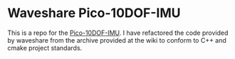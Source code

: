# Waveshare Pico-10DOF-IMU

This is a repo for the [Pico-10DOF-IMU](https://www.waveshare.com/wiki/Pico-10DOF-IMU). I have refactored the code provided by waveshare from the archive provided at the wiki to conform to C++ and cmake project standards.
